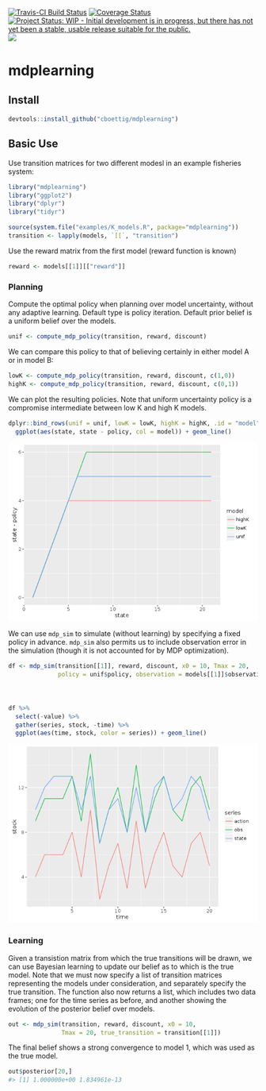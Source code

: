 
<!-- README.md is generated from README.Rmd. Please edit that file -->
[![Travis-CI Build Status](https://travis-ci.org/cboettig/mdplearning.svg?branch=master)](https://travis-ci.org/cboettig/mdplearning) [![Coverage Status](https://img.shields.io/codecov/c/github/cboettig/mdplearning/master.svg)](https://codecov.io/github/cboettig/mdplearning?branch=master) [![Project Status: WIP - Initial development is in progress, but there has not yet been a stable, usable release suitable for the public.](http://www.repostatus.org/badges/latest/wip.svg)](http://www.repostatus.org/#wip) [![](http://www.r-pkg.org/badges/version/mdplearning)](http://www.r-pkg.org/pkg/mdplearning)

mdplearning
===========

Install
-------

``` r
devtools::install_github("cboettig/mdplearning")
```

Basic Use
---------

Use transition matrices for two different modesl in an example fisheries system:

``` r
library("mdplearning")
library("ggplot2")
library("dplyr")
library("tidyr")
```

``` r
source(system.file("examples/K_models.R", package="mdplearning"))
transition <- lapply(models, `[[`, "transition")
```

Use the reward matrix from the first model (reward function is known)

``` r
reward <- models[[1]][["reward"]]
```

### Planning

Compute the optimal policy when planning over model uncertainty, without any adaptive learning. Default type is policy iteration. Default prior belief is a uniform belief over the models.

``` r
unif <- compute_mdp_policy(transition, reward, discount)
```

We can compare this policy to that of believing certainly in either model A or in model B:

``` r
lowK <- compute_mdp_policy(transition, reward, discount, c(1,0))
highK <- compute_mdp_policy(transition, reward, discount, c(0,1))
```

We can plot the resulting policies. Note that uniform uncertainty policy is a compromise intermediate between low K and high K models.

``` r
dplyr::bind_rows(unif = unif, lowK = lowK, highK = highK, .id = "model") %>%
  ggplot(aes(state, state - policy, col = model)) + geom_line()
```

![](README-fig1-1.png)

We can use `mdp_sim` to simulate (without learning) by specifying a fixed policy in advance. `mdp_sim` also permits us to include observation error in the simulation (though it is not accounted for by MDP optimization).

``` r
df <- mdp_sim(transition[[1]], reward, discount, x0 = 10, Tmax = 20, 
              policy = unif$policy, observation = models[[1]]$observation)



df %>% 
  select(-value) %>% 
  gather(series, stock, -time) %>% 
  ggplot(aes(time, stock, color = series)) + geom_line()
```

![](README-fig2-1.png)

### Learning

Given a transistion matrix from which the true transitions will be drawn, we can use Bayesian learning to update our belief as to which is the true model. Note that we must now specify a list of transition matrices representing the models under consideration, and separately specify the true transition. The function also now returns a list, which includes two data frames; one for the time series as before, and another showing the evolution of the posterior belief over models.

``` r
out <- mdp_sim(transition, reward, discount, x0 = 10, 
               Tmax = 20, true_transition = transition[[1]])
```

The final belief shows a strong convergence to model 1, which was used as the true model.

``` r
out$posterior[20,]
#> [1] 1.000000e+00 1.834961e-13
```
